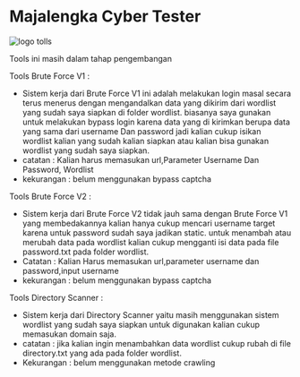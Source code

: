 # Majalengka Cyber Tester

![logo tolls](https://user-images.githubusercontent.com/45142541/190312268-1066902f-49d4-4da7-ae7c-853b68730d33.PNG)

Tools ini masih dalam tahap pengembangan

Tools Brute Force V1 :
- Sistem kerja dari Brute Force V1 ini adalah melakukan login masal secara terus menerus dengan mengandalkan data yang dikirim dari wordlist yang sudah saya siapkan di folder wordlist. biasanya saya gunakan untuk melakukan bypass login karena data yang di kirimkan berupa data yang sama dari username Dan password jadi kalian cukup isikan wordlist kalian yang sudah kalian siapkan atau kalian bisa gunakan wordlist yang sudah saya siapkan. 
- catatan : Kalian harus memasukan url,Parameter Username Dan Password, Wordlist
- kekurangan : belum menggunakan bypass captcha

Tools Brute Force V2 :
- Sistem kerja dari Brute Force V2 tidak jauh sama dengan Brute Force V1 yang membedakannya kalian hanya cukup mencari username target karena untuk password sudah saya jadikan static. untuk menambah atau merubah data pada wordlist kalian cukup mengganti isi data pada file password.txt pada folder wordlist.
- Catatan : Kalian Harus memasukan url,parameter username dan password,input username
- kekurangan : belum menggunakan bypass captcha

Tools Directory Scanner :
- Sistem kerja dari Directory Scanner yaitu masih menggunakan sistem wordlist yang sudah saya siapkan untuk digunakan kalian cukup memasukan domain saja.
- catatan : jika kalian ingin menambahkan data wordlist cukup rubah di file directory.txt yang ada pada folder wordlist.
- Kekurangan : belum menggunakan metode crawling
